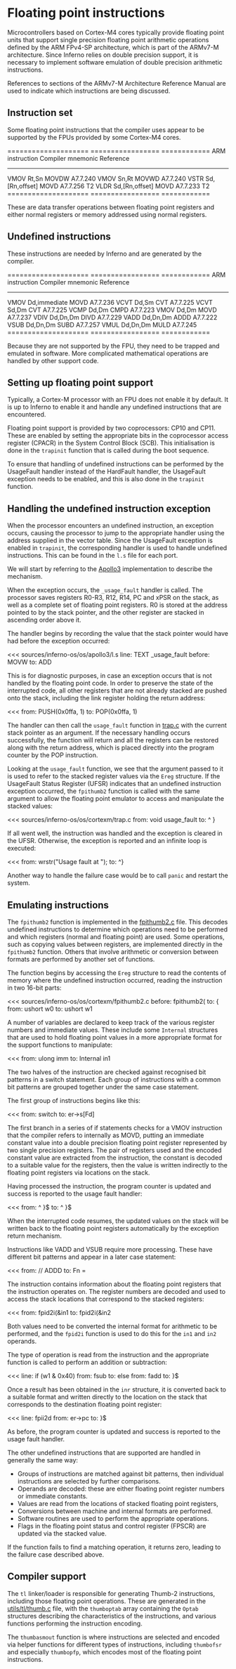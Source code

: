# Floating point instructions

Microcontrollers based on Cortex-M4 cores typically provide floating point
units that support single precision floating point arithmetic operations
defined by the ARM FPv4-SP architecture, which is part of the ARMv7-M
architecture.
Since Inferno relies on double precision support, it is necessary to implement
software emulation of double precision arithmetic instructions.

References to sections of the ARMv7-M Architecture Reference Manual are
used to indicate which instructions are being discussed.

## Instruction set

Some floating point instructions that the compiler uses appear to be supported
by the FPUs provided by some Cortex-M4 cores.

====================    =================   ============
ARM instruction         Compiler mnemonic   Reference
--------------------    -----------------   ------------
VMOV Rt,Sn              MOVDW               A7.7.240
VMOV Sn,Rt              MOVWD               A7.7.240
VSTR Sd,[Rn,offset]     MOVD                A7.7.256 T2
VLDR Sd,[Rn,offset]     MOVD                A7.7.233 T2
====================    =================   ============

These are data transfer operations between floating point registers and either
normal registers or memory addressed using normal registers.

## Undefined instructions

These instructions are needed by Inferno and are generated by the compiler.

====================    =================   ============
ARM instruction         Compiler mnemonic   Reference
--------------------    -----------------   ------------
VMOV Dd,immediate       MOVD                A7.7.236
VCVT Dd,Sm              CVT                 A7.7.225
VCVT Sd,Dm              CVT                 A7.7.225
VCMP Dd,Dm              CMPD                A7.7.223
VMOV Dd,Dm              MOVD                A7.7.237
VDIV Dd,Dn,Dm           DIVD                A7.7.229
VADD Dd,Dn,Dm           ADDD                A7.7.222
VSUB Dd,Dn,Dm           SUBD                A7.7.257
VMUL Dd,Dn,Dm           MULD                A7.7.245
====================    =================   ============

Because they are not supported by the FPU, they need to be trapped and emulated
in software. More complicated mathematical operations are handled by other
support code.

## Setting up floating point support

Typically, a Cortex-M processor with an FPU does not enable it by default.
It is up to Inferno to enable it and handle any undefined instructions that are
encountered.

Floating point support is provided by two coprocessors: CP10 and CP11. These
are enabled by setting the appropriate bits in the coprocessor access register
(CPACR) in the System Control Block (SCB). This initialisation is done in the
`trapinit` function that is called during the boot sequence.

To ensure that handling of undefined instructions can be performed by the
UsageFault handler instead of the HardFault handler, the UsageFault exception
needs to be enabled, and this is also done in the `trapinit` function.

## Handling the undefined instruction exception

When the processor encounters an undefined instruction, an exception occurs,
causing the processor to jump to the appropriate handler using the address
supplied in the vector table. Since the UsageFault exception is enabled in
`trapinit`, the corresponding handler is used to handle undefined instructions.
This can be found in the `l.s` file for each port.

We will start by referring to the
[Apollo3](https://github.com/dboddie/inferno-os/blob/apollo3/os/apollo3/l.s)
implementation to describe the mechanism.

When the exception occurs, the `_usage_fault` handler is called. The processor
saves registers R0-R3, R12, R14, PC and xPSR on the stack, as well as a
complete set of floating point registers. R0 is stored at the address pointed
to by the stack pointer, and the other register are stacked in ascending
order above it.

The handler begins by recording the value that the stack pointer would have had
before the exception occurred:

<<< sources/inferno-os/os/apollo3/l.s
line: TEXT _usage_fault
before: MOVW
to: ADD

This is for diagnostic purposes, in case an exception occurs that is not
handled by the floating point code. In order to preserve the state of the
interrupted code, all other registers that are not already stacked are pushed
onto the stack, including the link register holding the return address:

<<<
from: PUSH\(0x0ffa, 1\)
to: POP\(0x0ffa, 1\)

The handler can then call the `usage_fault` function in
[trap.c](https://github.com/dboddie/inferno-os/blob/cortexm/os/cortexm/trap.c)
with the current stack pointer as an argument. If the necessary handling occurs
successfully, the function will return and all the registers can be restored
along with the return address, which is placed directly into the program
counter by the POP instruction.

Looking at the `usage_fault` function, we see that the argument passed to it
is used to refer to the stacked register values via the `Ereg` structure.
If the UsageFault Status Register (UFSR) indicates that an undefined
instruction exception occurred, the `fpithumb2` function is called with the
same argument to allow the floating point emulator to access and manipulate
the stacked values:

<<< sources/inferno-os/os/cortexm/trap.c
from: void usage_fault
to: ^    }

If all went well, the instruction was handled and the exception is cleared in
the UFSR. Otherwise, the exception is reported and an infinite loop is
executed:

<<<
from: wrstr\("Usage fault at "\);
to: ^}

Another way to handle the failure case would be to call `panic` and restart the
system.

## Emulating instructions

The `fpithumb2` function is implemented in the
[fpithumb2.c](https://github.com/dboddie/inferno-os/blob/cortexm/os/cortexm/trap.c)
file. This decodes undefined instructions to determine which operations need
to be performed and which registers (normal and floating point) are used.
Some operations, such as copying values between registers, are implemented
directly in the `fpithumb2` function. Others that involve arithmetic or
conversion between formats are performed by another set of functions.

The function begins by accessing the `Ereg` structure to read the contents of
memory where the undefined instruction occurred, reading the instruction in
two 16-bit parts:

<<< sources/inferno-os/os/cortexm/fpithumb2.c
before: fpithumb2\(
to: \{
from: ushort w0
to: ushort w1

A number of variables are declared to keep track of the various register
numbers and immediate values. These include some `Internal` structures that
are used to hold floating point values in a more appropriate format for the
support functions to manipulate:

<<<
from: ulong imm
to: Internal in1

The two halves of the instruction are checked against recognised bit patterns
in a switch statement. Each group of instructions with a common bit patterns
are grouped together under the same case statement.

The first group of instructions begins like this:

<<<
from: switch
to: er\->s\[Fd\]

The first branch in a series of if statements checks for a VMOV instruction
that the compiler refers to internally as MOVD, putting an immediate constant
value into a double precision floating point register represented by two single
precision registers. The pair of registers used and the encoded constant value
are extracted from the instruction, the constant is decoded to a suitable value
for the registers, then the value is written indirectly to the floating point
registers via locations on the stack.

Having processed the instruction, the program counter is updated and success
is reported to the usage fault handler:

<<<
from: ^        }$
to: ^    }$

When the interrupted code resumes, the updated values on the stack will be
written back to the floating point registers automatically by the exception
return mechanism.

Instructions like VADD and VSUB require more processing. These have different
bit patterns and appear in a later case statement:

<<<
from: // ADDD
to: Fn =

The instruction contains information about the floating point registers that
the instruction operates on. The register numbers are decoded and used to
access the stack locations that correspond to the stacked registers:

<<<
from: fpid2i\(&in1
to: fpid2i\(&in2

Both values need to be converted the internal format for arithmetic to be
performed, and the `fpid2i` function is used to do this for the `in1` and
`in2` operands.

The type of operation is read from the instruction and the appropriate function
is called to perform an addition or subtraction:

<<<
line: if \(w1 & 0x40\)
from: fsub
to: else
from: fadd
to: \}$

Once a result has been obtained in the `inr` structure, it is converted back
to a suitable format and written directly to the location on the stack that
corresponds to the destination floating point register:

<<<
line: fpii2d
from: er\->pc
to: \}$

As before, the program counter is updated and success is reported to the
usage fault handler.

The other undefined instructions that are supported are handled in generally
the same way:

* Groups of instructions are matched against bit patterns, then individual
  instructions are selected by further comparisons.
* Operands are decoded: these are either floating point register numbers or
  immediate constants.
* Values are read from the locations of stacked floating point registers,
* Conversions between machine and internal formats are performed.
* Software routines are used to perform the appropriate operations.
* Flags in the floating point status and control register (FPSCR) are updated
  via the stacked value.

If the function fails to find a matching operation, it returns zero, leading to
the failure case described above.

## Compiler support

The `tl` linker/loader is responsible for generating Thumb-2 instructions,
including those floating point operations. These are generated in the
[utils/tl/thumb.c](https://github.com/dboddie/inferno-os/blob/cortexm/utils/tl/thumb.c)
file, with the `thumboptab` array containing the `Optab` structures describing
the characteristics of the instructions, and various functions performing the
instruction encoding.

The `thumbasmout` function is where instructions are selected and encoded via
helper functions for different types of instructions, including `thumbofsr` and
especially `thumbopfp`, which encodes most of the floating point instructions.
